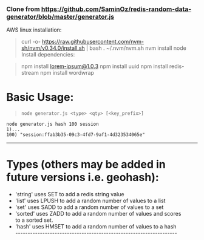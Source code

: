 ### Clone from https://github.com/SaminOz/redis-random-data-generator/blob/master/generator.js
AWS linux installation:

  > curl -o- https://raw.githubusercontent.com/nvm-sh/nvm/v0.34.0/install.sh | bash
  > . ~/.nvm/nvm.sh
  > nvm install node
Install dependencies:

  > npm install lorem-ipsum@1.0.3
  > npm install uuid
  > npm install redis-stream
  > npm install wordwrap


 Basic Usage:                                                        
===================================================================  
  > `node generator.js <type> <qty> [<key_prefix>]`                  
                                                                                                                                                                
   `node generator.js hash 100 session`                              
   `1)...`                                                           
   `100) "session:ffab3b35-09c3-4fd7-9af1-4d323534065e"`             
                                            
                                                                     
-------------------------------------------------------------------  
 Types (others may be added in future versions i.e. geohash):        
===================================================================  
 * 'string'  uses SET to add a redis string value                    
 * 'list'    uses LPUSH to add a random number of values to a list   
 * 'set'     uses SADD to add a random number of values to a set     
 * 'sorted'  uses ZADD to add a random number of values and scores   
   to a sorted set.                                                  
 * 'hash'    uses HMSET to add a random number of values to a hash   
*------------------------------------------------------------------* 
